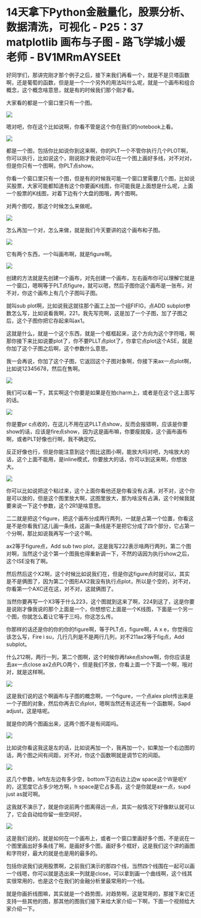 # 14天拿下Python金融量化，股票分析、数据清洗，可视化 - P25：37 matplotlib 画布与子图 - 路飞学城小媛老师 - BV1MRmAYSEEt

好同学们，那讲完刚才那个例子之后，接下来我们再看一个，就是不是贝塔函数啊，还是葡萄的函数，但是是一个一个另外的用法叫什么呢，就是一个画布和组合概念，这个概念啥意思，就是有的时候我们那个刚才看。

大家看的都是一个窗口里只有一个图。

![](img/444cf43c5a3c93306dacd5e929ba28f4_1.png)

嗯对吧，你在这个比如说啊，你看不管是这个你在我们的notebook上看。

![](img/444cf43c5a3c93306dacd5e929ba28f4_3.png)

都是一个图，包括你比如说你到这来啊，你的PLT一个不管你执行几个PLOT啊，你可以执行，比如说这个，刚说刚才我说你可以在一个图上画好多线，对不对对，但是你只有一个图啊，你PLT点show。

你看一个窗口里只有一个图，但是有的时候我可能一个窗口里需要几个图，比如说买股票，大家可能都知道有这个你要画K线图，你可能我是上面想是什么呢，上面一个股票的K线图，对着下边有个大盘的图哦，两个图啊。

对两个图哎，那这个时候怎么来做呢。

![](img/444cf43c5a3c93306dacd5e929ba28f4_5.png)

怎么再加一个对，怎么来做，就是我们今天要讲的这个画布和子图。

![](img/444cf43c5a3c93306dacd5e929ba28f4_7.png)

它有两个东西，一个叫画布啊，就是figure啊。

![](img/444cf43c5a3c93306dacd5e929ba28f4_9.png)

创建的方法就是先创建一个画布，对先创建一个画布，左右画布你可以理解它就是一个窗口，嗯啊等于PLT点figure，就可以嗯，然后子图你这个画布是一张布，对不对，你这个画布上有几个子图叫子图。

就叫sub plot啊，比如说我这就往那个画工上加一个组FIFIG，点ADD subplot参数怎么写，比如说看我啊，221，我先写完啊，这是加了一个子图，加了子图之后，这个子图你把它存起来叫ax1。

这就是什么，就是一个这个东西，就是一个框框起来，这个方向为这个字符哦，啊那你接下来比如说要plot了，你不要PLLT点plot了，你拿它点plot这个ASE，就是你加了这个子图之后啊，这个参数什么意思。

我一会再说，你加了这个子图，它返回这个子图对象啊，你接下来ax一点plot啊，比如说12345678，然后在售啊。



![](img/444cf43c5a3c93306dacd5e929ba28f4_11.png)

我们可以看一下，其实啊这个你要是如果是在拍charm上，或者是在这个这上面写的话。

![](img/444cf43c5a3c93306dacd5e929ba28f4_13.png)

你是要pr c点收的，在这儿不用在这PLLT点show，反而会报错啊，应该是你要show的话，应该是fire点show，因为这是画布嘛，你要瘦就瘦，这个画布画布啊，或者PLT好像也行啊，我不确定哎。

反正好像也行，但是你能注意到这个图比这图小啊，能放大吗对吧，为啥放大的话，这个上面不能用，是inline模式，你要放大的话，你可以到这来啊，你想放大。



![](img/444cf43c5a3c93306dacd5e929ba28f4_15.png)

你可以比如说把这个粘过来，这个上面你看他还是你看没有占满，对不对，这个你是可以放的，但是这个图里放大啊，这图里放大，那为啥没有占满，这个时候我就要来说一下这个参数，这个2R1是啥意思。

二二就是把这个figure，把这个画布分成两行两列，一就是占第一个位置，你看这是不是你看我们这儿画一条线，这画一条线是不是把它分成了四个部分，它占第一个分啊，那比如说我再写一个这个啊。

ax2等于figure点，Add sub two plot，这是我写222表示啥两行两列，第二个图对啊，当然这个这个第一个图我也得重新调一下，不然的话因为执行show之后，这个ISE没有了啊。

然后然后这个X2啊，这个时候比如说我们在，但是你这figure点时就可以，其实是不是俩图了，因为第二个图形AX2我没有执行点plot，所以是个空的，对不对，你看第一个AXC还在这，对不对，这就俩图了。

当然你要再写一个X3等于什么223，这个图就到这来了啊，224到这了，这是你要是说刚才像我说的那个上面是一个，你想想它上面是一个K线图，下面是一个另一个图，你就怎么着让它等于三吗，你这怎么传。

你那样的话还是你的你的你的figure啊，等于PLT点，figure啊，A x e，你觉得应该怎么写，Fire i su，几行几列是不是两行几列，对不211ax2等于fig点，Add subplot。

什么212啊，两行一列，第二个图啊，这个时候你再fake点show啊，你你应该是去ax一点close ax2点PLO两个，但是我们不放，你看上面一个下面一个啊，哦对对，就是这样啊。



![](img/444cf43c5a3c93306dacd5e929ba28f4_17.png)

这是我们说的这个啊画布与子图的概念啊，一个figure，一个点alex plot传出来是一个子图的对象，然后你再去它点plot，嗯啊当然还有这还有一个函数啊，Sapd adjust，这是啥呢。

就是你的两个图画出来，这两个图不是有间距吗。

![](img/444cf43c5a3c93306dacd5e929ba28f4_19.png)

比如说你看这我这是左的话，比如说再加一个，我再加一个，如果加一个右边图的话，两个图之间有间距，对不对，你这个函数啊就是调节它的间距。



![](img/444cf43c5a3c93306dacd5e929ba28f4_21.png)

这几个参数，left左左边有多少空，bottom下边右边上边w space这个W是呃Y的，这宽度它占多少地方啊，h space是它占多高，这个是你就是ax一点，supd just as就可啊。

这我就不演示了，就是你说前两个图离得远一点，其实一般情况下好像默认就可以了，它会自动给你留一些空间好。



![](img/444cf43c5a3c93306dacd5e929ba28f4_23.png)

这是我们说的，就是如何在一个画布上，或者一个窗口里画好多个图，不是说在一个图里画出好多条线了啊，是画好多个图，画好多个框好，这是我们这个讲的画图和字符好，最大的就是也是用的最多的。

包括你说我们说用股票啊，之前我们演示的那四个线，当然四个线围在一起可以画一个线嗯，你可以就是选出来一列就是close，可以拿到画一个曲线啊，这个线其实很常用的，也是这个在我们的金融分析里最常用的一个线。

就是你画折线图嘛，其实就是一个趋势图，对趋势啊，这是常用的，那接下来它还支持一些其他的图，那其他的图我们接下来给大家介绍一下啊，下面一个视频给大家介绍一下。

